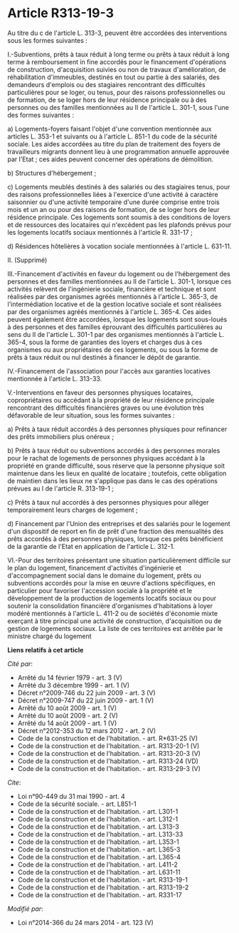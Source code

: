 # Article R313-19-3

Au titre du c de l'article L. 313-3, peuvent être accordées des interventions sous les formes suivantes : 

I.-Subventions, prêts à taux réduit à long terme ou prêts à taux réduit à long terme à remboursement in fine accordés pour le
financement d'opérations de construction, d'acquisition suivies ou non de travaux d'amélioration, de réhabilitation
d'immeubles, destinés en tout ou partie à des salariés, des demandeurs d'emplois ou des stagiaires rencontrant des
difficultés particulières pour se loger, ou tenus, pour des raisons professionnelles ou de formation, de se loger hors de
leur résidence principale ou à des personnes ou des familles mentionnées au II de l'article L. 301-1, sous l'une des formes
suivantes : 

a) Logements-foyers faisant l'objet d'une convention mentionnée aux articles L. 353-1 et suivants ou à l'article L. 851-1 du
code de la sécurité sociale. Les aides accordées au titre du plan de traitement des foyers de travailleurs migrants donnent
lieu à une programmation annuelle approuvée par l'Etat ; ces aides peuvent concerner des opérations de démolition. 

b) Structures d'hébergement ; 

c) Logements meublés destinés à des salariés ou des stagiaires tenus, pour des raisons professionnelles liées à l'exercice
d'une activité à caractère saisonnier ou d'une activité temporaire d'une durée comprise entre trois mois et un an ou pour des
raisons de formation, de se loger hors de leur résidence principale. Ces logements sont soumis à des conditions de loyers et
de ressources des locataires qui n'excèdent pas les plafonds prévus pour les logements locatifs sociaux mentionnés à
l'article R. 331-17 ; 

d) Résidences hôtelières à vocation sociale mentionnées à l'article L. 631-11. 

II. (Supprimé) 

III.-Financement d'activités en faveur du logement ou de l'hébergement des personnes et des familles mentionnées au II de
l'article L. 301-1, lorsque ces activités relèvent de l'ingénierie sociale, financière et technique et sont réalisées par des
organismes agréés mentionnés à l'article L. 365-3, de l'intermédiation locative et de la gestion locative sociale et sont
réalisées par des organismes agréés mentionnés à l'article L. 365-4. Ces aides peuvent également être accordées, lorsque les
logements sont sous-loués à des personnes et des familles éprouvant des difficultés particulières au sens du II de l'article
L. 301-1 par des organismes mentionnés à l'article L. 365-4, sous la forme de garanties des loyers et charges dus à ces
organismes ou aux propriétaires de ces logements, ou sous la forme de prêts à taux réduit ou nul destinés à financer le dépôt
de garantie. 

IV.-Financement de l'association pour l'accès aux garanties locatives mentionnée à l'article L. 313-33. 

V.-Interventions en faveur des personnes physiques locataires, copropriétaires ou accédant à la propriété de leur résidence
principale rencontrant des difficultés financières graves ou une évolution très défavorable de leur situation, sous les
formes suivantes : 

a) Prêts à taux réduit accordés à des personnes physiques pour refinancer des prêts immobiliers plus onéreux ; 

b) Prêts à taux réduit ou subventions accordés à des personnes morales pour le rachat de logements de personnes physiques
accédant à la propriété en grande difficulté, sous réserve que la personne physique soit maintenue dans les lieux en qualité
de locataire ; toutefois, cette obligation de maintien dans les lieux ne s'applique pas dans le cas des opérations prévues au
I de l'article R. 313-19-1 ; 

c) Prêts à taux nul accordés à des personnes physiques pour alléger temporairement leurs charges de logement ; 

d) Financement par l'Union des entreprises et des salariés pour le logement d'un dispositif de report en fin de prêt d'une
fraction des mensualités des prêts accordés à des personnes physiques, lorsque ces prêts bénéficient de la garantie de l'Etat
en application de l'article L. 312-1. 

VI.-Pour des territoires présentant une situation particulièrement difficile sur le plan du logement, financement d'activités
d'ingénierie et d'accompagnement social dans le domaine du logement, prêts ou subventions accordés pour la mise en œuvre
d'actions spécifiques, en particulier pour favoriser l'accession sociale à la propriété et le développement de la production
de logements locatifs sociaux ou pour soutenir la consolidation financière d'organismes d'habitations à loyer modéré
mentionnés à l'article L. 411-2 ou de sociétés d'économie mixte exerçant à titre principal une activité de construction,
d'acquisition ou de gestion de logements sociaux. La liste de ces territoires est arrêtée par le ministre chargé du logement

**Liens relatifs à cet article**

_Cité par_:

  - Arrêté du 14 février 1979 - art. 3 (V)
  - Arrêté du 3 décembre 1999 - art. 1 (V)
  - Décret n°2009-746 du 22 juin 2009 - art. 3 (V)
  - Décret n°2009-747 du 22 juin 2009 - art. 1 (V)
  - Arrêté du 10 août 2009 - art. 1 (V)
  - Arrêté du 10 août 2009 - art. 2 (V)
  - Arrêté du 14 août 2009 - art. 1 (V)
  - Décret n°2012-353 du 12 mars 2012 - art. 2 (V)
  - Code de la construction et de l'habitation. - art. R*631-25 (V)
  - Code de la construction et de l'habitation. - art. R313-20-1 (V)
  - Code de la construction et de l'habitation. - art. R313-20-3 (V)
  - Code de la construction et de l'habitation. - art. R313-24 (VD)
  - Code de la construction et de l'habitation. - art. R313-29-3 (V)

_Cite_:

  - Loi n°90-449 du 31 mai 1990 - art. 4
  - Code de la sécurité sociale. - art. L851-1
  - Code de la construction et de l'habitation. - art. L301-1
  - Code de la construction et de l'habitation. - art. L312-1
  - Code de la construction et de l'habitation. - art. L313-3
  - Code de la construction et de l'habitation. - art. L313-33
  - Code de la construction et de l'habitation. - art. L353-1
  - Code de la construction et de l'habitation. - art. L365-3
  - Code de la construction et de l'habitation. - art. L365-4
  - Code de la construction et de l'habitation. - art. L411-2
  - Code de la construction et de l'habitation. - art. L631-11
  - Code de la construction et de l'habitation. - art. R313-19-1
  - Code de la construction et de l'habitation. - art. R313-19-2
  - Code de la construction et de l'habitation. - art. R331-17

_Modifié par_:

  - Loi n°2014-366 du 24 mars 2014 - art. 123 (V)
